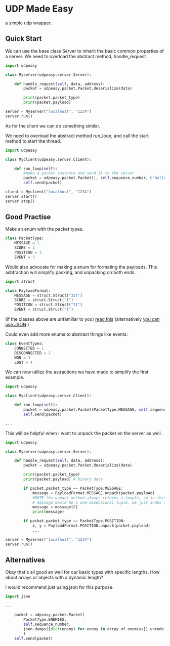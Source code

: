 # UDP Made Easy

a simple udp wrapper.

## Quick Start

We can use the base class Server to inherit the basic common properties of a server. 
We need to overload the abstract method, handle_request
```python
import udpeasy

class Myserver(udpeasy.server.Server):

	def handle_request(self, data, address):
		packet = udpeasy.packet.Packet.deserialize(data)

		print(packet.packet_type)
		print(packet.payload)

server = Myserver("localhost", "1234")
server.run()
```

As for the client we can do something similar.

We need to overload the abstract method run_loop, and call the start method to start the thread.
```python
import udpeasy

class Myclient(udpeasy.server.Client):

	def run_loop(self):
		#make a packet instance and send it to the server
		packet = udpeasy.packet.Packet(1, self.sequence_number, b"hello, world")
		self.send(packet)

client = Myclient("localhost", "1234")
server.start()
server.stop()
```

## Good Practise

Make an enum with the packet types.
```python
class PacketType:
	MESSAGE = 1
	SCORE = 2
	POSITION = 3
	EVENT = 3
```

Would also advocate for making a enum for formating the payloads. This asbtraction will simplify packing, and unpacking on both ends.

```python
import struct

class PayloadFormat:
	MESSAGE = struct.Struct("32s")
	SCORE = struct.Struct("I")
	POSITION = struct.Struct("II")
	EVENT = struct.Struct("I")
```
(if the classes above are unfamiliar to you)
[read this](https://docs.python.org/3/library/struct.html#format-characters)
(alternatively [you can use JSON](#alternatives).)


Could even add more enums to abstract things like events:
```python
class EventTypes:
	CONNECTED = 1
	DISCONNECTED = 2
	WON = 3
	LOST = 4
```
We can now utilize the astractions we have made to simplify the first example.
```python
import udpeasy

class Myclient(udpeasy.server.Client):

	def run_loop(self):
		packet = udpeasy.packet.Packet(PacketType.MESSAGE, self.sequence_number, PayloadFormat.MESSAGE.pack(b"hello, world"))
		self.send(packet)

...
```
This will be helpful when I want to unpack the packet on the server as well.
```python
import udpeasy

class Myserver(udpeasy.server.Server):

	def handle_request(self, data, address):
		packet = udpeasy.packet.Packet.deserialize(data)

		print(packet.packet_type)
		print(packet.payload) # binary data

		if packet.packet_type == PacketType.MESSAGE:
			message = PayloadFormat.MESSAGE.unpack(packet.payload)
			#NOTE the unpack method always returns a touple, so in this case
			# message would be a one-dimensional tuple, we just index it by 0
			message = message[0]
			print(message)

		if packet.packet_type == PacketType.POSITION:
			x, y = PayloadFormat.POSITION.unpack(packet.payload)
			...

server = Myserver("localhost", "1234")
server.run()
```

## Alternatives
Okay that's all good an well for our basic types with specific lengths. How about arrays or objects with a dynamic length?

I would recommend just using json for this purpose.
```python
import json

...

	packet = udpeasy.packet.Packet(
		PacketType.ENEMIES,
		self.sequence_number,
		json.dumps([dict(enemy) for enemy in array of enemies]).encode()
		)
	self.send(packet)
```
